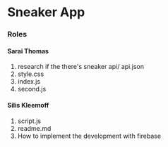 # Sneaker App

### Roles
#### Sarai Thomas
1. research if the there's sneaker api/ api.json
1. style.css
1. index.js
1. second.js
#### Silis Kleemoff
1. script.js 
1. readme.md
1. How to implement the development with firebase